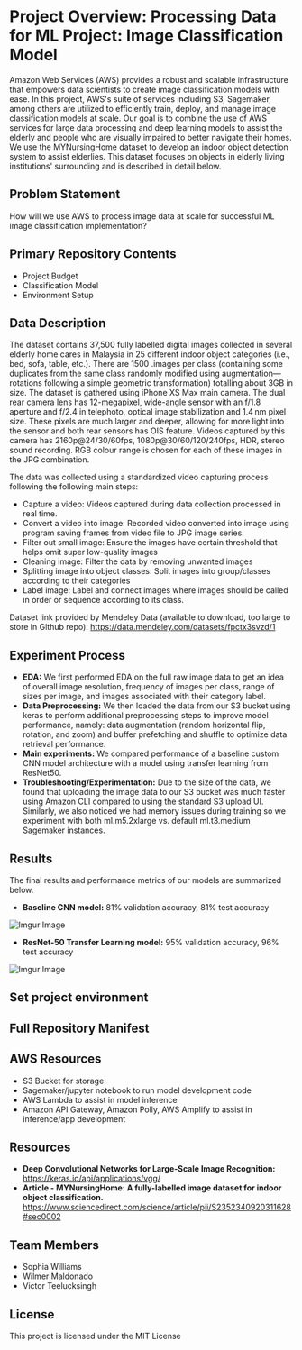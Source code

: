 # Project Overview: Processing Data for ML Project: Image Classification Model

Amazon Web Services (AWS) provides a robust and scalable infrastructure that empowers  data scientists to create image classification models with ease. In this project, AWS's suite of services including S3, Sagemaker, among others are utilized to efficiently train, deploy, and manage image classification models at scale. Our goal is to combine the use of AWS services for large data processing and deep learning models to assist the elderly and people who are visually impaired to better navigate their homes. We use the MYNursingHome dataset to develop an indoor object detection system to assist elderlies. This dataset focuses on objects in elderly living institutions' surrounding and is described in detail below.

## Problem Statement

How will we use AWS to process image data at scale for successful ML image classification implementation? 

## Primary Repository Contents

- Project Budget
- Classification Model
- Environment Setup

## Data Description

The dataset contains 37,500 fully labelled digital images collected in several elderly home cares in Malaysia in 25 different indoor object categories (i.e., bed, sofa, table, etc.). There are 1500 .images per class (containing some duplicates from the same class randomly modified using augmentation—rotations following a simple geometric transformation) totalling about 3GB in size. The dataset is gathered using iPhone XS Max main camera.  The dual rear camera lens has 12-megapixel, wide-angle sensor with an f/1.8 aperture and f/2.4 in telephoto, optical image stabilization and 1.4 nm pixel size. These pixels are much larger and deeper, allowing for more light into the sensor and both rear sensors has OIS feature. Videos captured by this camera has 2160p@24/30/60fps, 1080p@30/60/120/240fps, HDR, stereo sound recording. RGB colour range is chosen for each of these images in the JPG combination.

The data was collected using a standardized video capturing process following the following main steps:

- Capture a video: Videos captured during data collection processed in real time.
- Convert a video into image: Recorded video converted into image using program saving frames from video file to JPG image series.
- Filter out small image: Ensure the images have certain threshold that helps omit super low-quality images
- Cleaning image: Filter the data by removing unwanted images
- Splitting image into object classes: Split images into group/classes according to their categories
- Label image: Label and connect images where images should be called in order or sequence according to its class.

Dataset link provided by Mendeley Data (available to download, too large to store in Github repo): https://data.mendeley.com/datasets/fpctx3svzd/1

## Experiment Process

- **EDA:** We first performed EDA on the full raw image data to get an idea of overall image resolution, frequency of images per class, range of sizes per image, and images associated with their category label. 
- **Data Preprocessing:** We then loaded the data from our S3 bucket using keras to perform additional preprocessing steps to improve model performance, namely: data augmentation (random horizontal flip, rotation, and zoom) and buffer prefetching and shuffle to optimize data retrieval performance. 
- **Main experiments:** We compared performance of a baseline custom CNN model architecture with a model using transfer learning from ResNet50.
- **Troubleshooting/Experimentation:** Due to the size of the data, we found that uploading the image data to our S3 bucket was much faster using Amazon CLI compared to using the standard S3 upload UI. Similarly, we also noticed we had memory issues during training so we experiment with both ml.m5.2xlarge vs. default ml.t3.medium Sagemaker instances. 

## Results
The final results and performance metrics of our models are summarized below.

- **Baseline CNN model:** 81% validation accuracy, 81% test accuracy 

![Imgur Image](https://imgur.com/YPCslB8.png)

- **ResNet-50 Transfer Learning model:** 95% validation accuracy, 96% test accuracy

![Imgur Image](https://imgur.com/2baMF6n.png)

## Set project environment

## Full Repository Manifest

## AWS Resources
- S3 Bucket for storage
- Sagemaker/jupyter notebook to run model development code
- AWS Lambda to assist in model inference
- Amazon API Gateway, Amazon Polly, AWS Amplify to assist in inference/app development

## Resources
- **Deep Convolutional Networks for Large-Scale Image Recognition:**  https://keras.io/api/applications/vgg/
- **Article - MYNursingHome: A fully-labelled image dataset for indoor object classification.** https://www.sciencedirect.com/science/article/pii/S2352340920311628#sec0002

## Team Members
- Sophia Williams
- Wilmer Maldonado
- Victor Teelucksingh

## License
This project is licensed under the MIT License

